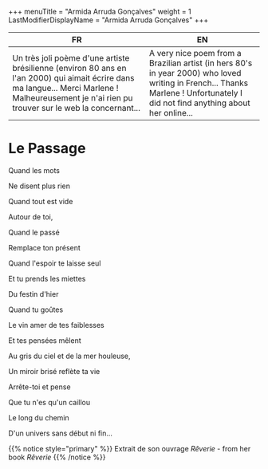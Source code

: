 +++
menuTitle = "Armida Arruda Gonçalves"
weight = 1
LastModifierDisplayName = "Armida Arruda Gonçalves"
+++

|FR | EN |
| -- | -- |
|Un très joli poème d'une artiste brésilienne (environ 80 ans en l'an 2000) qui aimait écrire dans ma langue... Merci Marlene ! Malheureusement je n'ai rien pu trouver sur le web la concernant...  | A very nice poem from a Brazilian artist (in hers 80's in year 2000) who loved writing in French... Thanks Marlene ! Unfortunately I did not find anything about her online...  |

# Le Passage

Quand les mots

Ne disent plus rien

Quand tout est vide

Autour de toi,

Quand le passé

Remplace ton présent

Quand l'espoir te laisse seul

Et tu prends les miettes

Du festin d'hier

Quand tu goûtes

Le vin amer de tes faiblesses

Et tes pensées mêlent

Au gris du ciel et de la mer houleuse,

Un miroir brisé reflète ta vie

Arrête-toi et pense

Que tu n'es qu'un caillou

Le long du chemin

D'un univers sans début ni fin...

{{% notice style="primary" %}}
Extrait de son ouvrage *Rêverie* - from her book *Rêverie*
{{% /notice %}}
